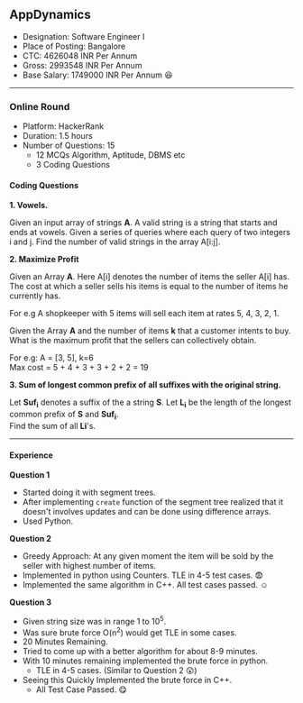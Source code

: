 ## AppDynamics

- Designation: Software Engineer I
- Place of Posting: Bangalore
- CTC: 4626048 INR Per Annum
- Gross: 2993548 INR Per Annum
- Base Salary: 1749000 INR Per Annum :laughing:

___

### Online Round

- Platform: HackerRank
- Duration: 1.5 hours
- Number of Questions: 15
    + 12 MCQs Algorithm, Aptitude, DBMS etc
    + 3 Coding Questions

#### Coding Questions

**1. Vowels.**
    
Given an input array of strings **A**. A valid string is a string that starts and ends at vowels. Given a series of queries where each query of two integers i and j. Find the number of valid strings in the array A[i:j].

**2. Maximize Profit**

Given an Array **A**. Here A[i] denotes the number of items the seller A[i] has. The cost at which a seller sells his items is equal to the number of items he currently has.

For e.g A shopkeeper with 5 items will sell each item at rates 5, 4, 3, 2, 1.

Given the Array **A** and the number of items **k** that a customer intents to buy. What is the maximum profit that the sellers can collectively obtain.

For e.g: A = [3, 5], k=6  
Max cost = 5 + 4 + 3 + 3 + 2 + 2 = 19

**3. Sum of longest common prefix of all suffixes with the original string.**

Let **Suf<sub>i</sub>** denotes a suffix of the a string **S**. Let **L<sub>i</sub>** be the length of the longest common prefix of **S** and **Suf<sub>i</sub>**.    
Find the sum of all **Li**'s.

___

#### Experience

**Question 1**

- Started doing it with segment trees.
- After implementing `create` function of the segment tree realized that it doesn't involves updates and can be done using difference arrays.
- Used Python.

**Question 2**

- Greedy Approach: At any given moment the item will be sold by the seller with highest number of items.
- Implemented in python using Counters. TLE in 4-5 test cases. :fearful:
- Implemented the same algorithm in C++. All test cases passed. :relaxed:

**Question 3**

- Given string size was in range 1 to 10<sup>5</sup>.
- Was sure brute force O(n<sup>2</sup>) would get TLE in some cases.
- 20 Minutes Remaining.
- Tried to come up with a better algorithm for about 8-9 minutes.
- With 10 minutes remaining implemented the brute force in python.
    + TLE in 4-5 cases. (Similar to Question 2 :astonished:)
- Seeing this Quickly Implemented the brute force in C++.
    + All Test Case Passed. :yum:
